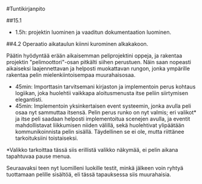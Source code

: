 #Tuntikirjanpito

##15.1
* 1.5h: projektin luominen ja vaaditun dokumentaation luominen.

##4.2
Operaatio aikataulun kiinni kurominen alkakakoon.

Päätin hyödyntää erään aikaisemman peliprojektini oppeja, ja rakentaa projektin "pelimoottori"-osan pitkälti siihen perustuen. Näin saan nopeasti aikaiseksi laajennettavan ja helposti muokattavan rungon, jonka ympärille rakentaa pelin mielenkiintoisempaa muurahaisosaa.

* 45min: Importtasin tarvitsemani kirjaston ja implementoin perus kohtaus logiikan, joka huolehtii vaikkapa aloitusmenusta itse peliin siirtymisen elegantisti.
* 45min: Implementoin yksinkertaisen event systeemin, jonka avulla peli osaa nyt sammuttaa itsensä. Pelin perus runko on nyt valmis; eri valikot* ja itse peli saadaan helposti implementoitua scenejen avulla, ja eventit mahdollistavat liikkumisen niiden välillä, sekä huolehtivat ylipäätään kommunikoinnista pelin sisällä. Täydellinen se ei ole, mutta riittänee tarkoituksiini toistaiseksi.

*Valikko tarkoittaa tässä siis erillistä valikko näkymää, ei pelin aikana tapahtuvaa pause menua.

Seuraavaksi teen nyt luomilleni luokille testit, minkä jälkeen voin ryhtyä tuottamaan pelille sisältöä, eli tässä tapauksessa siis muurahaisia.
